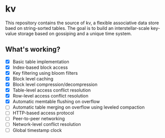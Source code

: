 # kv

This repository contains the source of kv, a flexible associative data store baed on string-sorted tables.
The goal is to build an interstellar-scale key-value storage based on gossiping and a unique time system.

## What's working?

- [x] Basic table implementation
- [x] Index-based block access
- [x] Key filtering using bloom filters
- [x] Block level caching
- [x] Block level compression/decompression
- [x] Table-level access conflict resolution
- [x] Row-level access conflict resolution
- [x] Automatic memtable flushing on overflow
- [ ] Automatic table merging on overflow using leveled compaction
- [ ] HTTP-based access protocol
- [ ] Peer-to-peer networking
- [ ] Network-level conflict resolution
- [ ] Global timestamp clock